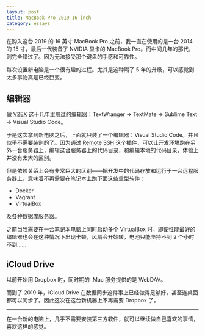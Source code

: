 ```yaml
---
layout: post
title: MacBook Pro 2019 16-inch
category: essays
---
```


在购入这台 2019 的 16 英寸 MacBook Pro 之前，我一直在使用的是一台 2014 的 15 寸，最后一代装备了 NVIDIA 显卡的 MacBook Pro。而中间几年的那代，则完全错过了。因为无法接受那个键盘的手感和可靠性。

每次设置新电脑是一个很有趣的过程。尤其是这种隔了 5 年的升级，可以感觉到太多事物真是已经巨变。

## 编辑器

做 [V2EX](https://www.v2ex.com/) 这十几年里用过的编辑器：TextWranger -> TextMate -> Sublime Text -> Visual Studio Code。

于是这次拿到新电脑之后，上面就只装了一个编辑器：Visual Studio Code。并且似乎不需要装别的了。因为通过 [Remote SSH](https://code.visualstudio.com/docs/remote/ssh) 这个插件，可以让开发环境跑在另外一台服务器上，编辑这台服务器上的代码目录，和编辑本地的代码目录，体验上并没有太大的区别。

但是依赖关系上会有非常巨大的区别——把开发中的代码存放和运行于一台远程服务器上，意味着不再需要在笔记本上跑下面这些重型软件：

- Docker
- Vagrant
- VirtualBox

及各种数据库服务器。

之前当我需要在一台笔记本电脑上同时启动多个 VirtualBox 时，即使性能最好的编辑器也会在这种情况下出现卡顿，风扇会开始转，电池只能坚持不到 2 个小时不到……

## iCloud Drive

以前开始用 Dropbox 时，同时期的 .Mac 服务提供的是 WebDAV。

而到了 2019 年，iCloud Drive 在数据同步这件事上已经做得足够好，甚至连桌面都可以同步了。因此这次在这台新机器上不再需要 Dropbox 了。

---

在一台新的电脑上，几乎不需要安装第三方软件，就可以继续做自己喜欢的事情，喜欢这样的感觉。